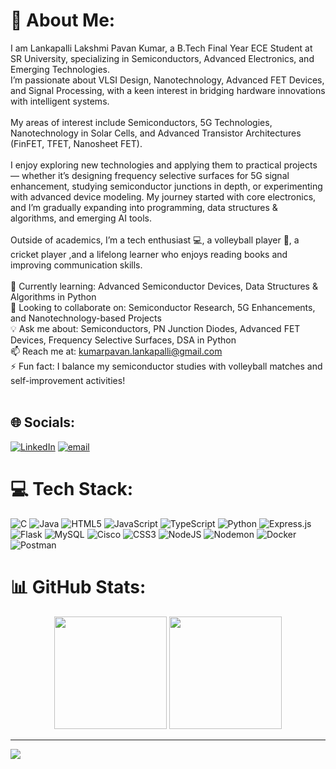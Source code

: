 # 💫 About Me:
I am Lankapalli Lakshmi Pavan Kumar, a B.Tech Final Year ECE Student at SR University, specializing in Semiconductors, Advanced Electronics, and Emerging Technologies.<br>I’m passionate about VLSI Design, Nanotechnology, Advanced FET Devices, and Signal Processing, with a keen interest in bridging hardware innovations with intelligent systems.<br><br>My areas of interest include Semiconductors, 5G Technologies, Nanotechnology in Solar Cells, and Advanced Transistor Architectures (FinFET, TFET, Nanosheet FET).<br><br>I enjoy exploring new technologies and applying them to practical projects — whether it’s designing frequency selective surfaces for 5G signal enhancement, studying semiconductor junctions in depth, or experimenting with advanced device modeling. My journey started with core electronics, and I’m gradually expanding into programming, data structures & algorithms, and emerging AI tools.<br><br>Outside of academics, I’m a tech enthusiast 💻, a volleyball player 🏐, a cricket player ,and a lifelong learner who enjoys reading books and improving communication skills.<br><br>🌱 Currently learning: Advanced Semiconductor Devices, Data Structures & Algorithms in Python<br>👯 Looking to collaborate on: Semiconductor Research, 5G Enhancements, and Nanotechnology-based Projects<br>💡 Ask me about: Semiconductors, PN Junction Diodes, Advanced FET Devices, Frequency Selective Surfaces, DSA in Python<br>📫 Reach me at: kumarpavan.lankapalli@gmail.com<br>⚡ Fun fact: I balance my semiconductor studies with volleyball matches and self-improvement activities!<br><br>


## 🌐 Socials:
[![LinkedIn](https://img.shields.io/badge/LinkedIn-%230077B5.svg?logo=linkedin&logoColor=white)](https://linkedin.com/in/https://www.linkedin.com/in/pavan-kumar-lankapalli-6b102334b/) [![email](https://img.shields.io/badge/Email-D14836?logo=gmail&logoColor=white)](mailto:kumarpavan.lankapalli@gmail.com) 

# 💻 Tech Stack:
![C](https://img.shields.io/badge/c-%2300599C.svg?style=for-the-badge&logo=c&logoColor=white) ![Java](https://img.shields.io/badge/java-%23ED8B00.svg?style=for-the-badge&logo=openjdk&logoColor=white) ![HTML5](https://img.shields.io/badge/html5-%23E34F26.svg?style=for-the-badge&logo=html5&logoColor=white) ![JavaScript](https://img.shields.io/badge/javascript-%23323330.svg?style=for-the-badge&logo=javascript&logoColor=%23F7DF1E) ![TypeScript](https://img.shields.io/badge/typescript-%23007ACC.svg?style=for-the-badge&logo=typescript&logoColor=white) ![Python](https://img.shields.io/badge/python-3670A0?style=for-the-badge&logo=python&logoColor=ffdd54) ![Express.js](https://img.shields.io/badge/express.js-%23404d59.svg?style=for-the-badge&logo=express&logoColor=%2361DAFB) ![Flask](https://img.shields.io/badge/flask-%23000.svg?style=for-the-badge&logo=flask&logoColor=white) ![MySQL](https://img.shields.io/badge/mysql-4479A1.svg?style=for-the-badge&logo=mysql&logoColor=white) ![Cisco](https://img.shields.io/badge/cisco-%23049fd9.svg?style=for-the-badge&logo=cisco&logoColor=black) ![CSS3](https://img.shields.io/badge/css3-%231572B6.svg?style=for-the-badge&logo=css3&logoColor=white) ![NodeJS](https://img.shields.io/badge/node.js-6DA55F?style=for-the-badge&logo=node.js&logoColor=white) ![Nodemon](https://img.shields.io/badge/NODEMON-%23323330.svg?style=for-the-badge&logo=nodemon&logoColor=%BBDEAD) ![Docker](https://img.shields.io/badge/docker-%230db7ed.svg?style=for-the-badge&logo=docker&logoColor=white) ![Postman](https://img.shields.io/badge/Postman-FF6C37?style=for-the-badge&logo=postman&logoColor=white)
# 📊 GitHub Stats:
<div align="center">
  <img src="https://github-readme-stats.vercel.app/api?username=Pavan2-005&theme=dark&hide_border=false&include_all_commits=false&count_private=false" height="180" />
  <img src="https://nirzak-streak-stats.vercel.app/?user=Pavan2-005&theme=dark&hide_border=false" height="180" />
</div>



---
[![](https://visitcount.itsvg.in/api?id=Pavan2-005&icon=0&color=0)](https://visitcount.itsvg.in)

<!-- Proudly created with GPRM ( https://gprm.itsvg.in ) -->
